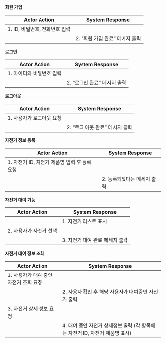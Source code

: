 **회원 가입**

| Actor Action | System Response |
| --- | --- |
| 1. ID, 비밀번호, 전화번호 입력 | |
|  | 2. “회원 가입 완료” 메시지 출력 |

**로그인**

| Actor Action | System Response |
| --- | --- |
| 1. 아이디와 비밀번호 입력 |  |
| | 2. “로그인 완료” 메시지 출력 |

**로그아웃**

| Actor Action | System Response |
| --- | --- |
| 1. 사용자가 로그아웃 요청 | |
|  | 2. “로그 아웃 완료” 메시지 출력 |

**자전거 정보 등록**

| Actor Action | System Response |
| --- | --- |
| 1. 자전거 ID, 자전거 제품명 입력 후 등록 요청 |  |
|  | 2. 등록되었다는 메세지 출력 |


**자전거 대여 기능**

| Actor Action | System Response |
| --- | --- |
|  | 1. 자전거 리스트 표시 |
| 2. 사용자가 자전거 선택 |  |
|  | 3. 자전거 대여 완료 메세지 출력 |

**자전거 대여 정보 조회**

| Actor Action | System Response |
| --- | --- |
| 1. 사용자가 대여 중인 자전거 조회 요청 |  |
|  | 2. 사용자 확인 후 해당 사용자가 대여중인 자전거 출력 |
| 3. 자전거 상세 정보 요청 |  |
|  | 4. 대여 중인 자전거 상세정보 출력 (각 항목에는 자전거 ID, 자전거 제품명 표시) |

